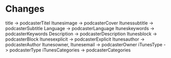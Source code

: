 # Changes

title -> podcasterTitel
Itunesimage -> podcasterCover
Itunessubtitle -> podcasterSubtitle
Language -> podcasterLanguage
Ituneskeywords -> podcasterKeywords
Description -> podcasterDescription
Itunesblock -> podcasterBlock
Itunesexplicit -> podcasterExplicit
Itunesauthor -> podcasterAuthor
Itunesowner, Itunesemail -> podcasterOwner
iTunesType -> podcasterType
iTunesCategories -> podcasterCategories